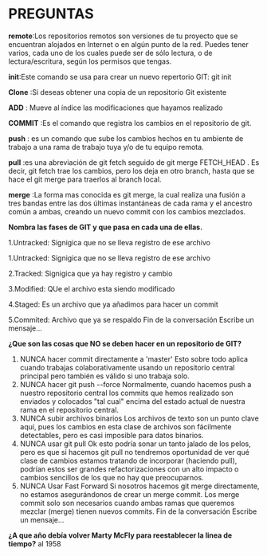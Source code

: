 # PREGUNTAS
**remote**:Los repositorios remotos son versiones
de tu proyecto que se encuentran alojados en
Internet o en algún punto de la red.
Puedes tener varios, cada uno de los cuales puede
ser de sólo lectura, o de lectura/escritura,
según los permisos que tengas.

**init**:Este comando se usa para crear un nuevo
repertorio GIT:
git init

**Clone** :Si deseas obtener una copia de un
repositorio Git existente

**ADD** : Mueve al índice las modificaciones que
hayamos realizado

**COMMIT** :Es el comando que registra los cambios
en el repositorio de git.

**push** : es un comando que sube los cambios hechos
en tu ambiente de trabajo a una rama de trabajo tuya
y/o de tu equipo remota.

**pull** :es una abreviación de git fetch seguido de
git merge FETCH_HEAD . Es decir, git fetch trae los
cambios, pero los deja en otro branch, hasta que se
hace el git merge para traerlos al branch local.

**merge** :La forma mas conocida es git merge,
la cual realiza una fusión a tres bandas entre
las dos últimas instantáneas de cada rama y el
ancestro común a ambas, creando un nuevo commit
con los cambios mezclados.

**Nombra las fases de GIT y que pasa en cada una
de ellas.**

1.Untracked: Signigica que no se lleva registro
de ese archivo

1.Untracked: Signigica que no se lleva registro de
ese archivo

2.Tracked: Signigica que ya hay registro y cambio

3.Modified: QUe el archivo esta siendo modificado

4.Staged: Es un archivo que ya añadimos para hacer
un commit

5.Commited: Archivo que ya se respaldo
Fin de la conversación
Escribe un mensaje...

**¿Que son las cosas que NO se deben hacer en un repositorio de GIT?**

1. NUNCA hacer commit directamente a 'master' Esto sobre todo aplica cuando trabajas colaborativamente usando un repositorio central principal pero también es válido si uno trabaja solo.
2. NUNCA hacer git push --force
Normalmente, cuando hacemos push a nuestro repositorio central los commits que hemos realizado son enviados y colocados "tal cual" encima del estado actual de nuestra rama en el repositorio central.
3. NUNCA subir archivos binarios
Los archivos de texto son un punto clave aquí, pues los cambios en esta clase de archivos son fácilmente detectables, pero es casi imposible para datos binarios.
4. NUNCA usar git pull
Ok esto podría sonar un tanto jalado de los pelos, pero es que si hacemos git pull no tendremos oportunidad de ver qué clase de cambios estamos tratando de incorporar (haciendo pull), podrían estos ser grandes refactorizaciones con un alto impacto o cambios sencillos de los que no hay que preocuparnos.
5. NUNCA Usar Fast Forward
Si nosotros hacemos git merge directamente, no estamos asegurándonos de crear un merge commit. Los merge commit solo son necesarios cuando ambas ramas que queremos mezclar (merge) tienen nuevos commits.
Fin de la conversación
Escribe un mensaje...

**¿A que año debía volver Marty McFly para
reestablecer la linea de tiempo?**
al 1958

